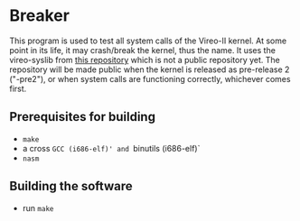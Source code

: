 # Breaker

This program is used to test all system calls of the Vireo-II kernel. At some point in its life, it may crash/break the kernel, thus the name. It uses the vireo-syslib from [this repository](https://github.com/m44rtn/vireo-syslib) which is not a public repository yet. The repository will be made public when the kernel is released as pre-release 2 ("-pre2"), or when system calls are functioning correctly, whichever comes first.

## Prerequisites for building
- `make`
- a cross `GCC (i686-elf)' and `binutils (i686-elf)`
- `nasm`

## Building the software
- run `make`

